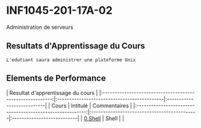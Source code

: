 # INF1045-201-17A-02
Administration de serveurs

## Resultats d'Apprentissage du Cours
```
L'edutiant saura administrer une plateforme Unix
```
## Elements de Performance



| Resultat d'apprentissage du cours                                                                                                    |
|:---------------------------------------------------------:|:--------------------------------------------|:---------------------------| 
| Cours                                                     | Intitulé                                    |  Commentaires              |
|:---------------------------------------------------------:|:--------------------------------------------|:---------------------------| 
| [0.Shell](./0.Shell)                                      | Shell                                       |                            |


